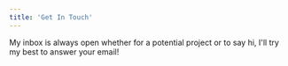 ```yaml
---
title: 'Get In Touch'
---
```


My inbox is always open whether for a potential project or to say hi, I'll try my best to answer your email!

